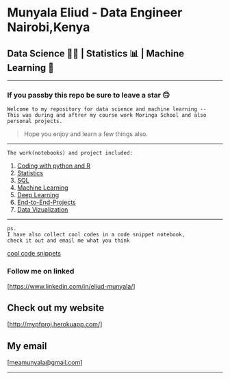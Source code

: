 # Munyala Eliud - Data Engineer Nairobi,Kenya

## Data Science 👨‍🔬 | Statistics 📊 | Machine Learning 🤖

<hr>

### If you passby this repo be sure to leave a star 🙃

```text
Welcome to my repository for data science and machine learning -- 
This was during and aftrer my course work Moringa School and also personal projects.
```

> Hope you enjoy and learn a few things also.

<hr>

```text
The work(notebooks) and project included:
```

1. [Coding with python and R](../0_coding_py_R)
2. [Statistics](../1_Statistics)
3. [SQL](../2_SQL)
4. [Machine Learning](../3_Machine_Learning)
5. [Deep Learning](../4_Deep_Learning)
6. [End-to-End-Projects](../5_E2E_projects)
7. [Data Vizualization](../DataViz_Storytelling)

<hr>

```text
ps.
I have also collect cool codes in a code snippet notebook, 
check it out and email me what you think
```
[cool code snippets](../code_snippets.ipynb)
### Follow me on linked

[https://www.linkedin.com/in/eliud-munyala/]

## Check out my website

[http://mypfproj.herokuapp.com/]

## My email

[meamunyala@gmail.com]

<hr>
